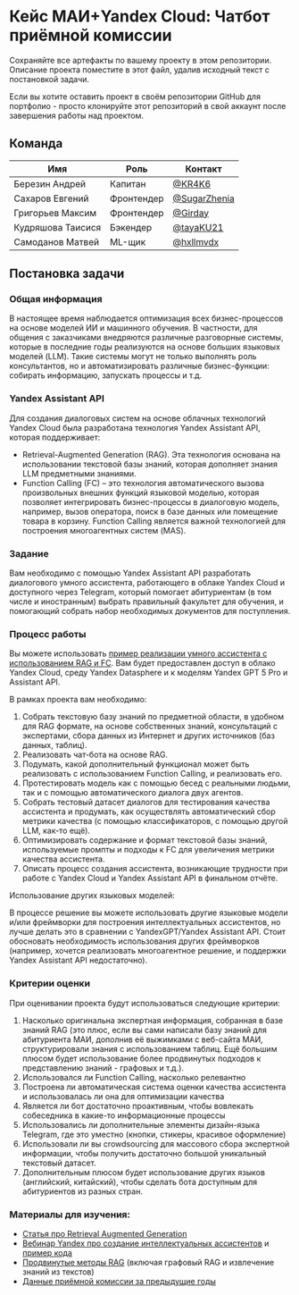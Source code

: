 # Кейс МАИ+Yandex Cloud: Чатбот приёмной комиссии 

Сохраняйте все артефакты по вашему проекту в этом репозитории. Описание проекта поместите в этот файл, удалив исходный текст с постановкой задачи.

Если вы хотите оставить проект в своём репозитории GitHub для портфолио - просто клонируйте этот репозиторий в свой аккаунт после завершения работы над проектом.

## Команда

| Имя | Роль | Контакт  |
| --- | --- | --- |
| Березин Андрей | Капитан | [@KR4K6](https://t.me/KR4K6) |
| Сахаров Евгений | Фронтендер | [@SugarZhenia](https://t.me/SugarZhenia) |
| Григорьев Максим | Фронтендер | [@Girday](https://t.me/Girday) |
| Кудряшова Таисися | Бэкендер | [@tayaKU21](https://t.me/tayaKU21) |
| Самоданов Матвей | ML-щик | [@hxllmvdx](https://t.me/hxllmvdx) |

## Постановка задачи

### Общая информация

В настоящее время наблюдается оптимизация всех бизнес-процессов на основе моделей ИИ и машинного обучения. В частности, для общения с заказчиками внедряются различные разговорные системы, которые в последние годы реализуются на основе больших языковых моделей (LLM). Такие системы могут не только выполнять роль консультантов, но и автоматизировать различные бизнес-функции: собирать информацию, запускать процессы и т.д.

### Yandex Assistant API
Для создания диалоговых систем на основе облачных технологий Yandex Cloud была разработана технология Yandex Assistant API, которая поддерживает:

* Retrieval-Augmented Generation (RAG). Эта технология основана на использовании текстовой базы знаний, которая дополняет знания LLM предметными знаниями.
* Function Calling (FC) – это технология автоматического вызова произвольных внешних функций языковой моделью, которая позволяет интегрировать бизнес-процессы в диалоговую модель, например, вызов оператора, поиск в базе данных или помещение товара в корзину. Function Calling является важной технологией для построения многоагентных систем (MAS).

### Задание

Вам необходимо с помощью Yandex Assistant API разработать диалогового умного ассистента, работающего в облаке Yandex Cloud и доступного через Telegram, который помогает абитуриентам (в том числе и иностранным) выбрать правильный факультет для обучения, и помогающий собрать набор необходимых документов для поступления.

### Процесс работы
Вы можете использовать [пример реализации умного ассистента с использованием RAG и FC](https://github.com/yandex-datasphere/advanced-assistant). Вам будет предоставлен доступ в облако Yandex Cloud, среду Yandex Datasphere и к моделям Yandex GPT 5 Pro и Assistant API.

В рамках проекта вам необходимо:

1. Собрать текстовую базу знаний по предметной области, в удобном для RAG формате, на основе собственных знаний, консультаций с экспертами, сбора данных из Интернет и других источников (баз данных, таблиц).
2. Реализовать чат-бота на основе RAG.
3. Подумать, какой дополнительный функционал может быть реализовать с использованием Function Calling, и реализовать его.
4. Протестировать модель как с помощью бесед с реальными людьми, так и с помощью автоматического диалога двух агентов.
5. Собрать тестовый датасет диалогов для тестирования качества ассистента и продумать, как осуществлять автоматический сбор метрики качества (с помощью классификаторов, с помощью другой LLM, как-то ещё).
6. Оптимизировать содержание и формат текстовой базы знаний, используемые промпты и подходы к FC для увеличения метрики качества ассистента.
7. Описать процесс создания ассистента, возникающие трудности при работе с Yandex Cloud и Yandex Assistant API в финальном отчёте.

Использование других языковых моделей:

В процессе решение вы можете использовать другие языковые модели и/или фреймворки для построения интеллектуальных ассистентов, но лучше делать это в сравнении с YandexGPT/Yandex Assistant API. Стоит обосновать необходимость использования других фреймворков (например, хочется реализовать многоагентное решение, и поддержки Yandex Assistant API недостаточно).

### Критерии оценки
При оценивании проекта будут использоваться следующие критерии:

1. Насколько оригинальна экспертная информация, собранная в базе знаний RAG (это плюс, если вы сами написали базу знаний для абитуриента МАИ, дополнив её выжимками с веб-сайта МАИ, структурировали знания с использованием таблиц. Ещё большим плюсом будет использование более продвинутых подходов к представлению знаний - графовых и т.д.).
2. Использовался ли Function Calling, насколько релевантно
3. Построена ли автоматическая система оценки качества ассистента и использовалась ли она для оптимизации качества
4. Является ли бот достаточно проактивным, чтобы вовлекать собеседника в какие-то информационные процессы
5. Использовались ли дополнительные элементы дизайн-языка Telegram, где это уместно (кнопки, стикеры, красивое оформление)
6. Использовали ли вы crowdsourcing для массового сбора экспертной информации, чтобы получить достаточно большой уникальный текстовый датасет.
7. Дополнительным плюсом будет использование других языков (английский, китайский), чтобы сделать бота доступным для абитуриентов из разных стран.

### Материалы для изучения:
* [Статья про Retrieval Augmented Generation](https://soshnikov.com/ai/creating-problem-domain-specific-chat-assistant-with-yandex-gpt-and-langchain-ru/)
* [Вебинар Yandex про создание интеллектуальных ассистентов](https://yandex.cloud/ru/events/1117) и [пример кода](https://github.com/yandex-datasphere/advanced_rag)
* [Продвинутые методы RAG](https://github.com/yandex-datasphere/advanced_rag) (включая графовый RAG и извлечение знаний из текстов)
* [Данные приёмной комиссии за предыдущие годы](https://drive.google.com/drive/folders/19Xgf16-PiwS96vna3WaSM-VIL45hiDjH?usp=drive_link)
